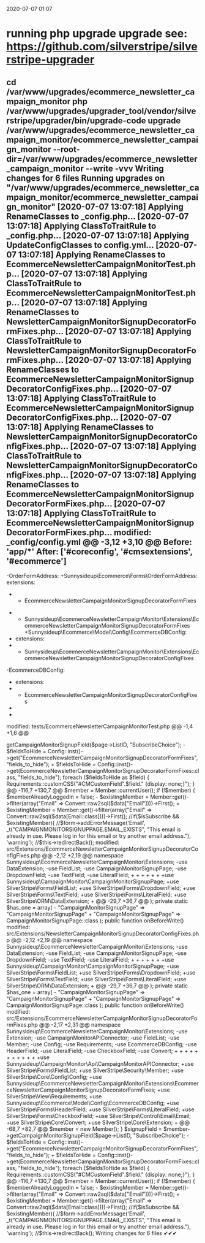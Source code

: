 2020-07-07 01:07

# running php upgrade upgrade see: https://github.com/silverstripe/silverstripe-upgrader
cd /var/www/upgrades/ecommerce_newsletter_campaign_monitor
php /var/www/upgrades/upgrader_tool/vendor/silverstripe/upgrader/bin/upgrade-code upgrade /var/www/upgrades/ecommerce_newsletter_campaign_monitor/ecommerce_newsletter_campaign_monitor  --root-dir=/var/www/upgrades/ecommerce_newsletter_campaign_monitor --write -vvv
Writing changes for 6 files
Running upgrades on "/var/www/upgrades/ecommerce_newsletter_campaign_monitor/ecommerce_newsletter_campaign_monitor"
[2020-07-07 13:07:18] Applying RenameClasses to _config.php...
[2020-07-07 13:07:18] Applying ClassToTraitRule to _config.php...
[2020-07-07 13:07:18] Applying UpdateConfigClasses to config.yml...
[2020-07-07 13:07:18] Applying RenameClasses to EcommerceNewsletterCampaignMonitorTest.php...
[2020-07-07 13:07:18] Applying ClassToTraitRule to EcommerceNewsletterCampaignMonitorTest.php...
[2020-07-07 13:07:18] Applying RenameClasses to NewsletterCampaignMonitorSignupDecoratorFormFixes.php...
[2020-07-07 13:07:18] Applying ClassToTraitRule to NewsletterCampaignMonitorSignupDecoratorFormFixes.php...
[2020-07-07 13:07:18] Applying RenameClasses to EcommerceNewsletterCampaignMonitorSignupDecoratorConfigFixes.php...
[2020-07-07 13:07:18] Applying ClassToTraitRule to EcommerceNewsletterCampaignMonitorSignupDecoratorConfigFixes.php...
[2020-07-07 13:07:18] Applying RenameClasses to NewsletterCampaignMonitorSignupDecoratorConfigFixes.php...
[2020-07-07 13:07:18] Applying ClassToTraitRule to NewsletterCampaignMonitorSignupDecoratorConfigFixes.php...
[2020-07-07 13:07:18] Applying RenameClasses to EcommerceNewsletterCampaignMonitorSignupDecoratorFormFixes.php...
[2020-07-07 13:07:18] Applying ClassToTraitRule to EcommerceNewsletterCampaignMonitorSignupDecoratorFormFixes.php...
modified:	_config/config.yml
@@ -3,12 +3,10 @@
 Before: 'app/*'
 After: ['#coreconfig', '#cmsextensions', '#ecommerce']
 ---
-OrderFormAddress:
+Sunnysideup\Ecommerce\Forms\OrderFormAddress:
   extensions:
-    - EcommerceNewsletterCampaignMonitorSignupDecoratorFormFixes
+    - Sunnysideup\EcommerceNewsletterCampaignMonitor\Extensions\EcommerceNewsletterCampaignMonitorSignupDecoratorFormFixes
+Sunnysideup\Ecommerce\Model\Config\EcommerceDBConfig:
+  extensions:
+    - Sunnysideup\EcommerceNewsletterCampaignMonitor\Extensions\EcommerceNewsletterCampaignMonitorSignupDecoratorConfigFixes

-EcommerceDBConfig:
-  extensions:
-    - EcommerceNewsletterCampaignMonitorSignupDecoratorConfigFixes
-
-

modified:	tests/EcommerceNewsletterCampaignMonitorTest.php
@@ -1,4 +1,6 @@
 <?php
+
+use SilverStripe\Dev\SapphireTest;

 class EcommerceNewsletterCampaignMonitorTest extends SapphireTest
 {

modified:	src/Extensions/NewsletterCampaignMonitorSignupDecoratorFormFixes.php
@@ -2,17 +2,31 @@

 namespace Sunnysideup\EcommerceNewsletterCampaignMonitor\Extensions;

-use Extension;
-use CampaignMonitorAPIConnector;
-use FieldList;
-use Member;
-use Config;
-use Requirements;
-use EcommerceDBConfig;
-use HeaderField;
-use LiteralField;
-use CheckboxField;
-use Convert;
+
+
+
+
+
+
+
+
+
+
+
+use Sunnysideup\CampaignMonitor\Api\CampaignMonitorAPIConnector;
+use SilverStripe\Forms\FieldList;
+use SilverStripe\Security\Member;
+use SilverStripe\Core\Config\Config;
+use Sunnysideup\EcommerceNewsletterCampaignMonitor\Extensions\EcommerceNewsletterCampaignMonitorSignupDecoratorFormFixes;
+use SilverStripe\View\Requirements;
+use Sunnysideup\Ecommerce\Model\Config\EcommerceDBConfig;
+use SilverStripe\Forms\HeaderField;
+use SilverStripe\Forms\LiteralField;
+use SilverStripe\Forms\CheckboxField;
+use SilverStripe\Control\Email\Email;
+use SilverStripe\Core\Convert;
+use SilverStripe\Core\Extension;
+



@@ -68,7 +82,7 @@
                     $member = new Member();
                 }
                 $signupField = $member->getCampaignMonitorSignupField($page->ListID, "SubscribeChoice");
-                $fieldsToHide = Config::inst()->get("EcommerceNewsletterCampaignMonitorSignupDecoratorFormFixes", "fields_to_hide");
+                $fieldsToHide = Config::inst()->get(EcommerceNewsletterCampaignMonitorSignupDecoratorFormFixes::class, "fields_to_hide");
                 foreach ($fieldsToHide as $field) {
                     Requirements::customCSS("#CMCustomField".$field." {display: none;}");
                 }
@@ -116,7 +130,7 @@
                     $member = Member::currentUser();
                     if (!$member) {
                         $memberAlreadyLoggedIn = false;
-                        $existingMember = Member::get()->filter(array("Email" => Convert::raw2sql($data["Email"])))->First();
+                        $existingMember = Member::get()->filter(array("Email" => Convert::raw2sql($data[Email::class])))->First();
                         //if($isSubscribe && $existingMember){
                         //$form->addErrorMessage('Email', _t("CAMPAIGNMONITORSIGNUPPAGE.EMAIL_EXISTS", "This email is already in use. Please log in for this email or try another email address."), 'warning');
                         //$this->redirectBack();

modified:	src/Extensions/EcommerceNewsletterCampaignMonitorSignupDecoratorConfigFixes.php
@@ -2,12 +2,19 @@

 namespace Sunnysideup\EcommerceNewsletterCampaignMonitor\Extensions;

-use DataExtension;
-use FieldList;
-use CampaignMonitorSignupPage;
-use DropdownField;
-use TextField;
-use LiteralField;
+
+
+
+
+
+
+use Sunnysideup\CampaignMonitor\CampaignMonitorSignupPage;
+use SilverStripe\Forms\FieldList;
+use SilverStripe\Forms\DropdownField;
+use SilverStripe\Forms\TextField;
+use SilverStripe\Forms\LiteralField;
+use SilverStripe\ORM\DataExtension;
+



@@ -29,7 +36,7 @@
     );

     private static $has_one = array(
-        "CampaignMonitorSignupPage" => "CampaignMonitorSignupPage"
+        "CampaignMonitorSignupPage" => CampaignMonitorSignupPage::class
     );

     public function onBeforeWrite()

modified:	src/Extensions/NewsletterCampaignMonitorSignupDecoratorConfigFixes.php
@@ -2,12 +2,19 @@

 namespace Sunnysideup\EcommerceNewsletterCampaignMonitor\Extensions;

-use DataExtension;
-use FieldList;
-use CampaignMonitorSignupPage;
-use DropdownField;
-use TextField;
-use LiteralField;
+
+
+
+
+
+
+use Sunnysideup\CampaignMonitor\CampaignMonitorSignupPage;
+use SilverStripe\Forms\FieldList;
+use SilverStripe\Forms\DropdownField;
+use SilverStripe\Forms\TextField;
+use SilverStripe\Forms\LiteralField;
+use SilverStripe\ORM\DataExtension;
+



@@ -29,7 +36,7 @@
     );

     private static $has_one = array(
-        "CampaignMonitorSignupPage" => "CampaignMonitorSignupPage"
+        "CampaignMonitorSignupPage" => CampaignMonitorSignupPage::class
     );

     public function onBeforeWrite()

modified:	src/Extensions/EcommerceNewsletterCampaignMonitorSignupDecoratorFormFixes.php
@@ -2,17 +2,31 @@

 namespace Sunnysideup\EcommerceNewsletterCampaignMonitor\Extensions;

-use Extension;
-use CampaignMonitorAPIConnector;
-use FieldList;
-use Member;
-use Config;
-use Requirements;
-use EcommerceDBConfig;
-use HeaderField;
-use LiteralField;
-use CheckboxField;
-use Convert;
+
+
+
+
+
+
+
+
+
+
+
+use Sunnysideup\CampaignMonitor\Api\CampaignMonitorAPIConnector;
+use SilverStripe\Forms\FieldList;
+use SilverStripe\Security\Member;
+use SilverStripe\Core\Config\Config;
+use Sunnysideup\EcommerceNewsletterCampaignMonitor\Extensions\EcommerceNewsletterCampaignMonitorSignupDecoratorFormFixes;
+use SilverStripe\View\Requirements;
+use Sunnysideup\Ecommerce\Model\Config\EcommerceDBConfig;
+use SilverStripe\Forms\HeaderField;
+use SilverStripe\Forms\LiteralField;
+use SilverStripe\Forms\CheckboxField;
+use SilverStripe\Control\Email\Email;
+use SilverStripe\Core\Convert;
+use SilverStripe\Core\Extension;
+



@@ -68,7 +82,7 @@
                     $member = new Member();
                 }
                 $signupField = $member->getCampaignMonitorSignupField($page->ListID, "SubscribeChoice");
-                $fieldsToHide = Config::inst()->get("EcommerceNewsletterCampaignMonitorSignupDecoratorFormFixes", "fields_to_hide");
+                $fieldsToHide = Config::inst()->get(EcommerceNewsletterCampaignMonitorSignupDecoratorFormFixes::class, "fields_to_hide");
                 foreach ($fieldsToHide as $field) {
                     Requirements::customCSS("#CMCustomField".$field." {display: none;}");
                 }
@@ -116,7 +130,7 @@
                     $member = Member::currentUser();
                     if (!$member) {
                         $memberAlreadyLoggedIn = false;
-                        $existingMember = Member::get()->filter(array("Email" => Convert::raw2sql($data["Email"])))->First();
+                        $existingMember = Member::get()->filter(array("Email" => Convert::raw2sql($data[Email::class])))->First();
                         //if($isSubscribe && $existingMember){
                         //$form->addErrorMessage('Email', _t("CAMPAIGNMONITORSIGNUPPAGE.EMAIL_EXISTS", "This email is already in use. Please log in for this email or try another email address."), 'warning');
                         //$this->redirectBack();

Writing changes for 6 files
✔✔✔